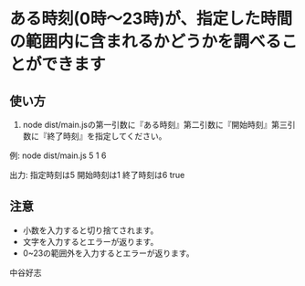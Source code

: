 # ある時刻(0時～23時)が、指定した時間の範囲内に含まれるかどうかを調べることができます

## 使い方

1. node dist/main.jsの第一引数に『ある時刻』第二引数に『開始時刻』第三引数に『終了時刻』を指定してください。

例: node dist/main.js 5 1 6

出力:
指定時刻は5
開始時刻は1
終了時刻は6
true

## 注意

- 小数を入力すると切り捨てされます。
- 文字を入力するとエラーが返ります。
- 0~23の範囲外を入力するとエラーが返ります。


中谷好志
